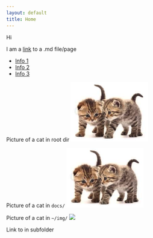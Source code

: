```yaml
---
layout: default
title: Home
---
```


Hi

I am a [link](random_md_file.md) to a .md file/page

- [Info 1](info1.md)
- [Info 2](info2.md)
- [Info 3](info3.md)


Picture of a cat in root dir
![](../cats_in_root.png)

Picture of a cat in `docs/`
![](cats_in_docs.png)

Picture of a cat in `~/img/` ![](img/cats_in_docs.png)

Link to [](sub/page_in_sub.md) in subfolder 
